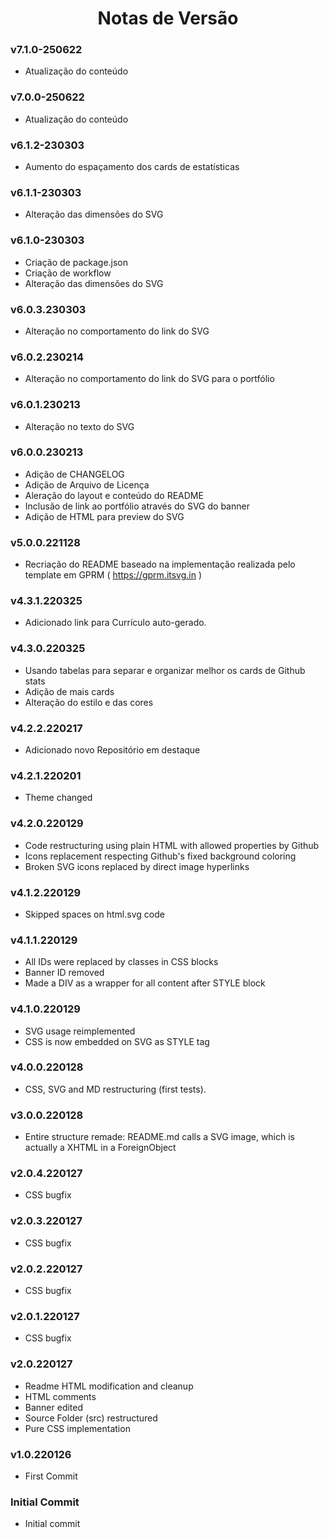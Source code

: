 <h1 align="center">Notas de Versão</h1>

### v7.1.0-250622

- Atualização do conteúdo

### v7.0.0-250622

- Atualização do conteúdo

### v6.1.2-230303

- Aumento do espaçamento dos cards de estatísticas

### v6.1.1-230303

- Alteração das dimensões do SVG

### v6.1.0-230303

- Criação de package.json
- Criação de workflow
- Alteração das dimensões do SVG

### v6.0.3.230303

- Alteração no comportamento do link do SVG

### v6.0.2.230214

- Alteração no comportamento do link do SVG para o portfólio

### v6.0.1.230213

- Alteração no texto do SVG

### v6.0.0.230213

- Adição de CHANGELOG
- Adição de Arquivo de Licença
- Aleração do layout e conteúdo do README
- Inclusão de link ao portfólio através do SVG do banner
- Adição de HTML para preview do SVG

### v5.0.0.221128

- Recriação do README baseado na implementação realizada pelo template em GPRM ( https://gprm.itsvg.in )

### v4.3.1.220325

- Adicionado link para Currículo auto-gerado.

### v4.3.0.220325

- Usando tabelas para separar e organizar melhor os cards de Github stats
- Adição de mais cards
- Alteração do estilo e das cores

### v4.2.2.220217

- Adicionado novo Repositório em destaque

### v4.2.1.220201

- Theme changed

### v4.2.0.220129

- Code restructuring using plain HTML with allowed properties by Github
- Icons replacement respecting Github's fixed background coloring
- Broken SVG icons replaced by direct image hyperlinks

### v4.1.2.220129

- Skipped spaces on html.svg code

### v4.1.1.220129

- All IDs were replaced by classes in CSS blocks
- Banner ID removed
- Made a DIV as a wrapper for all content after STYLE block

### v4.1.0.220129

- SVG usage reimplemented
- CSS is now embedded on SVG as STYLE tag

### v4.0.0.220128

- CSS, SVG and MD restructuring (first tests).

### v3.0.0.220128

- Entire structure remade: README.md calls a SVG image, which is actually a XHTML in a ForeignObject

### v2.0.4.220127

- CSS bugfix

### v2.0.3.220127

- CSS bugfix

### v2.0.2.220127

- CSS bugfix

### v2.0.1.220127

- CSS bugfix

### v2.0.220127

- Readme HTML modification and cleanup
- HTML comments
- Banner edited
- Source Folder (src) restructured
- Pure CSS implementation

### v1.0.220126

- First Commit

### Initial Commit

- Initial commit
